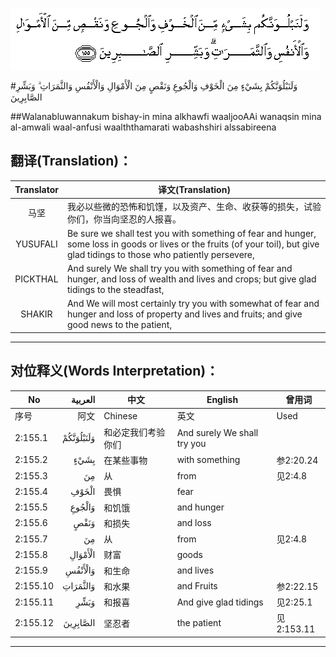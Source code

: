 ![002:155](images/002_155.gif)

#وَلَنَبْلُوَنَّكُمْ بِشَيْءٍ مِنَ الْخَوْفِ وَالْجُوعِ وَنَقْصٍ مِنَ الْأَمْوَالِ وَالْأَنْفُسِ وَالثَّمَرَاتِ ۗ وَبَشِّرِ الصَّابِرِينَ 

##Walanabluwannakum bishay-in mina alkhawfi waaljooAAi wanaqsin mina al-amwali waal-anfusi waalththamarati wabashshiri alssabireena 

## 翻译(Translation)：

| Translator | 译文(Translation)                                            |
| :--------: | ------------------------------------------------------------ |
|    马坚    | 我必以些微的恐怖和饥馑，以及资产、生命、收获等的损失，试验你们，你当向坚忍的人报喜。 |
|  YUSUFALI  | Be sure we shall test you with something of fear and hunger, some loss in goods or lives or the fruits (of your toil), but give glad tidings to those who patiently persevere, |
|  PICKTHAL  | And surely We shall try you with something of fear and hunger, and loss of wealth and lives and crops; but give glad tidings to the steadfast, |
|   SHAKIR   | And We will most certainly try you with somewhat of fear and hunger and loss of property and lives and fruits; and give good news to the patient, |

---

## 对位释义(Words Interpretation)：

| No       |   العربية | 中文               | English                     | 曾用词     |
| -------- | --------: | ------------------ | --------------------------- | ---------- |
| 序号     |      阿文 | Chinese            | 英文                        | Used       |
| 2:155.1  | وَلَنَبْلُوَنَّكُمْ | 和必定我们考验你们 | And surely We shall try you |            |
| 2:155.2  |      بِشَيْءٍ | 在某些事物         | with something              | 参2:20.24  |
| 2:155.3  |        مِنَ | 从                 | from                        | 见2:4.8    |
| 2:155.4  |     الْخَوْفِ | 畏惧               | fear                        |            |
| 2:155.5  |    وَالْجُوعِ | 和饥饿             | and hunger                  |            |
| 2:155.6  |      وَنَقْصٍ | 和损失             | and loss                    |            |
| 2:155.7  |        مِنَ | 从                 | from                        | 见2:4.8    |
| 2:155.8  |   الْأَمْوَالِ | 财富               | goods                       |            |
| 2:155.9  |   وَالْأَنْفُسِ | 和生命             | and lives                   |            |
| 2:155.10 |  وَالثَّمَرَاتِ | 和水果             | and Fruits                  | 参2:22.15  |
| 2:155.11 |      وَبَشِّرِ | 和报喜             | And give glad tidings       | 见2:25.1   |
| 2:155.12 |  الصَّابِرِينَ | 坚忍者             | the patient                 | 见2:153.11 |

---
